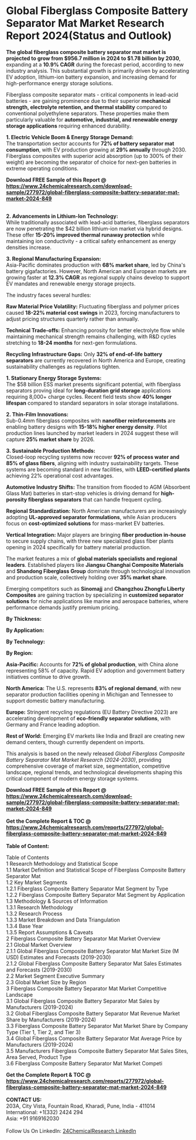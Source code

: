 <h1>Global Fiberglass Composite Battery Separator Mat Market Research Report 2024(Status and Outlook)</h1><p><strong>The global fiberglass composite battery separator mat market is projected to grow from $956.7 million in 2024 to $1.78 billion by 2030</strong>, expanding at a <strong>10.9% CAGR</strong> during the forecast period, according to new industry analysis. This substantial growth is primarily driven by accelerating EV adoption, lithium-ion battery expansion, and increasing demand for high-performance energy storage solutions.</p><p>Fiberglass composite separator mats - critical components in lead-acid batteries - are gaining prominence due to their superior <strong>mechanical strength, electrolyte retention, and thermal stability</strong> compared to conventional polyethylene separators. These properties make them particularly valuable for <strong>automotive, industrial, and renewable energy storage applications</strong> requiring enhanced durability.</p><p><strong>1. Electric Vehicle Boom &amp; Energy Storage Demand:</strong><br>
The transportation sector accounts for <strong>72% of battery separator mat consumption</strong>, with EV production growing at <strong>29% annually</strong> through 2030. Fiberglass composites with superior acid absorption (up to 300% of their weight) are becoming the separator of choice for next-gen batteries in extreme operating conditions.</p><div><b>Download FREE Sample of this Report @ 
            <a href="https://www.24chemicalresearch.com/download-sample/277972/global-fiberglass-composite-battery-separator-mat-market-2024-849">
            https://www.24chemicalresearch.com/download-sample/277972/global-fiberglass-composite-battery-separator-mat-market-2024-849</a></b></div><br><p><strong>2. Advancements in Lithium-Ion Technology:</strong><br>
While traditionally associated with lead-acid batteries, fiberglass separators are now penetrating the $42 billion lithium-ion market via hybrid designs. These offer <strong>15-20% improved thermal runaway protection</strong> while maintaining ion conductivity - a critical safety enhancement as energy densities increase.</p><p><strong>3. Regional Manufacturing Expansion:</strong><br>
Asia-Pacific dominates production with <strong>68% market share</strong>, led by China's battery gigafactories. However, North American and European markets are growing faster at <strong>12.3% CAGR</strong> as regional supply chains develop to support EV mandates and renewable energy storage projects.</p><p>The industry faces several hurdles:</p><p><strong>Raw Material Price Volatility:</strong> Fluctuating fiberglass and polymer prices caused <strong>18-22% material cost swings</strong> in 2023, forcing manufacturers to adjust pricing structures quarterly rather than annually.</p><p><strong>Technical Trade-offs:</strong> Enhancing porosity for better electrolyte flow while maintaining mechanical strength remains challenging, with R&amp;D cycles stretching to <strong>18-24 months</strong> for next-gen formulations.</p><p><strong>Recycling Infrastructure Gaps:</strong> Only <strong>32% of end-of-life battery separators</strong> are currently recovered in North America and Europe, creating sustainability challenges as regulations tighten.</p><p><strong>1. Stationary Energy Storage Systems:</strong><br>
The $58 billion ESS market presents significant potential, with fiberglass separators proving ideal for <strong>long-duration grid storage</strong> applications requiring 8,000+ charge cycles. Recent field tests show <strong>40% longer lifespan</strong> compared to standard separators in solar storage installations.</p><p><strong>2. Thin-Film Innovations:</strong><br>
Sub-0.4mm fiberglass composites with <strong>nanofiber reinforcements</strong> are enabling battery designs with <strong>15-18% higher energy density</strong>. Pilot production lines launched by market leaders in 2024 suggest these will capture <strong>25% market share</strong> by 2026.</p><p><strong>3. Sustainable Production Methods:</strong><br>
Closed-loop recycling systems now recover <strong>92% of process water and 85% of glass fibers</strong>, aligning with industry sustainability targets. These systems are becoming standard in new facilities, with <strong>LEED-certified plants</strong> achieving 22% operational cost advantages.</p><p><strong>Automotive Industry Shifts:</strong> The transition from flooded to AGM (Absorbent Glass Mat) batteries in start-stop vehicles is driving demand for <strong>high-porosity fiberglass separators</strong> that can handle frequent cycling.</p><p><strong>Regional Standardization:</strong> North American manufacturers are increasingly adopting <strong>UL-approved separator formulations</strong>, while Asian producers focus on <strong>cost-optimized solutions</strong> for mass-market EV batteries.</p><p><strong>Vertical Integration:</strong> Major players are bringing <strong>fiber production in-house</strong> to secure supply chains, with three new specialized glass fiber plants opening in 2024 specifically for battery material production.</p><p>The market features a mix of <strong>global materials specialists and regional leaders</strong>. Established players like <strong>Jiangsu Changhai Composite Materials</strong> and <strong>Shandong Fiberglass Group</strong> dominate through technological innovation and production scale, collectively holding over <strong>35% market share</strong>.</p><p>Emerging competitors such as <strong>Sinomajj</strong> and <strong>Changzhou Zhongfu Liberty Composites</strong> are gaining traction by specializing in <strong>customized separator solutions</strong> for niche applications like marine and aerospace batteries, where performance demands justify premium pricing.</p><p><strong>By Thickness:</strong></p><p><strong>By Application:</strong></p><p><strong>By Technology:</strong></p><p><strong>By Region:</strong></p><p><strong>Asia-Pacific:</strong> Accounts for <strong>72% of global production</strong>, with China alone representing 58% of capacity. Rapid EV adoption and government battery initiatives continue to drive growth.</p><p><strong>North America:</strong> The U.S. represents <strong>83% of regional demand</strong>, with new separator production facilities opening in Michigan and Tennessee to support domestic battery manufacturing.</p><p><strong>Europe:</strong> Stringent recycling regulations (EU Battery Directive 2023) are accelerating development of <strong>eco-friendly separator solutions</strong>, with Germany and France leading adoption.</p><p><strong>Rest of World:</strong> Emerging EV markets like India and Brazil are creating new demand centers, though currently dependent on imports.</p><p>This analysis is based on the newly released <em>Global Fiberglass Composite Battery Separator Mat Market Research (2024-2030)</em>, providing comprehensive coverage of market size, segmentation, competitive landscape, regional trends, and technological developments shaping this critical component of modern energy storage systems.</p><div><b>Download FREE Sample of this Report @ 
            <a href="https://www.24chemicalresearch.com/download-sample/277972/global-fiberglass-composite-battery-separator-mat-market-2024-849">
            https://www.24chemicalresearch.com/download-sample/277972/global-fiberglass-composite-battery-separator-mat-market-2024-849</a></b></div><br><div><b>Get the Complete Report & TOC @ 
            <a href="https://www.24chemicalresearch.com/reports/277972/global-fiberglass-composite-battery-separator-mat-market-2024-849">
            https://www.24chemicalresearch.com/reports/277972/global-fiberglass-composite-battery-separator-mat-market-2024-849</a></b></div><br>
            <b>Table of Content:</b><p>Table of Contents<br />
1 Research Methodology and Statistical Scope<br />
1.1 Market Definition and Statistical Scope of Fiberglass Composite Battery Separator Mat<br />
1.2 Key Market Segments<br />
1.2.1 Fiberglass Composite Battery Separator Mat Segment by Type<br />
1.2.2 Fiberglass Composite Battery Separator Mat Segment by Application<br />
1.3 Methodology & Sources of Information<br />
1.3.1 Research Methodology<br />
1.3.2 Research Process<br />
1.3.3 Market Breakdown and Data Triangulation<br />
1.3.4 Base Year<br />
1.3.5 Report Assumptions & Caveats<br />
2 Fiberglass Composite Battery Separator Mat Market Overview<br />
2.1 Global Market Overview<br />
2.1.1 Global Fiberglass Composite Battery Separator Mat Market Size (M USD) Estimates and Forecasts (2019-2030)<br />
2.1.2 Global Fiberglass Composite Battery Separator Mat Sales Estimates and Forecasts (2019-2030)<br />
2.2 Market Segment Executive Summary<br />
2.3 Global Market Size by Region<br />
3 Fiberglass Composite Battery Separator Mat Market Competitive Landscape<br />
3.1 Global Fiberglass Composite Battery Separator Mat Sales by Manufacturers (2019-2024)<br />
3.2 Global Fiberglass Composite Battery Separator Mat Revenue Market Share by Manufacturers (2019-2024)<br />
3.3 Fiberglass Composite Battery Separator Mat Market Share by Company Type (Tier 1, Tier 2, and Tier 3)<br />
3.4 Global Fiberglass Composite Battery Separator Mat Average Price by Manufacturers (2019-2024)<br />
3.5 Manufacturers Fiberglass Composite Battery Separator Mat Sales Sites, Area Served, Product Type<br />
3.6 Fiberglass Composite Battery Separator Mat Market Competi</p><div><b>Get the Complete Report & TOC @ 
            <a href="https://www.24chemicalresearch.com/reports/277972/global-fiberglass-composite-battery-separator-mat-market-2024-849">
            https://www.24chemicalresearch.com/reports/277972/global-fiberglass-composite-battery-separator-mat-market-2024-849</a></b></div><br><b>CONTACT US:</b><br>
            203A, City Vista, Fountain Road, Kharadi, Pune, India - 411014<br>
            International: +1(332) 2424 294<br>
            Asia: +91 9169162030 <br><br>
            Follow Us On LinkedIn: <a href="https://www.linkedin.com/company/24chemicalresearch/">24ChemicalResearch LinkedIn</a>